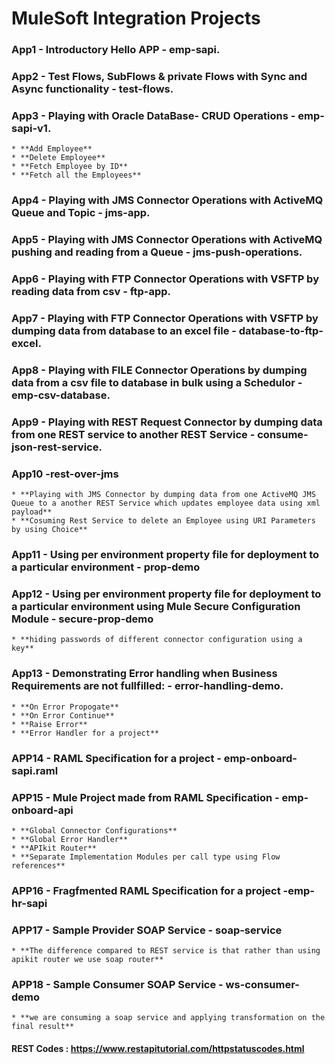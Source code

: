 # MuleSoft Integration Projects

### App1 - Introductory Hello APP - emp-sapi.
### App2 - Test Flows, SubFlows & private Flows with Sync and Async functionality - test-flows.
### App3 - Playing with Oracle DataBase- CRUD Operations - emp-sapi-v1.
	* **Add Employee**
	* **Delete Employee**
	* **Fetch Employee by ID**
	* **Fetch all the Employees**
### App4 - Playing with JMS Connector Operations with ActiveMQ Queue and Topic - jms-app.
### App5 - Playing with JMS Connector Operations with ActiveMQ pushing and reading from a Queue - jms-push-operations.
### App6 - Playing with FTP Connector Operations with VSFTP by reading data from csv - ftp-app.
### App7 - Playing with FTP Connector Operations with VSFTP by dumping data from database to an excel file - database-to-ftp-excel.
### App8 - Playing with FILE Connector Operations by dumping data from a csv file to database in bulk using a Schedulor  - emp-csv-database.
### App9 - Playing with REST Request Connector by dumping data from one REST service to another REST Service  - consume-json-rest-service.
### App10 -rest-over-jms
	* **Playing with JMS Connector by dumping data from one ActiveMQ JMS Queue to a another REST Service which updates employee data using xml payload**
	* **Cosuming Rest Service to delete an Employee using URI Parameters by using Choice**
### App11 - Using per environment property file for deployment to a particular environment - prop-demo
### App12 - Using per environment property file for deployment to a particular environment using Mule Secure Configuration Module - secure-prop-demo
	* **hiding passwords of different connector configuration using a key**
### App13 - Demonstrating Error handling when Business Requirements are not fullfilled: - error-handling-demo.
	* **On Error Propogate**
	* **On Error Continue**
	* **Raise Error**
	* **Error Handler for a project**
### APP14 - RAML Specification for a project - emp-onboard-sapi.raml
### APP15 - Mule Project made from RAML Specification - emp-onboard-api
	* **Global Connector Configurations**
	* **Global Error Handler**
	* **APIkit Router**
	* **Separate Implementation Modules per call type using Flow references**
### APP16 - Fragfmented RAML Specification for a project -emp-hr-sapi
### APP17 - Sample Provider SOAP Service - soap-service
	* **The difference compared to REST service is that rather than using apikit router we use soap router**
### APP18 - Sample Consumer SOAP Service - ws-consumer-demo
	* **we are consuming a soap service and applying transformation on the final result**

####  REST Codes : https://www.restapitutorial.com/httpstatuscodes.html
